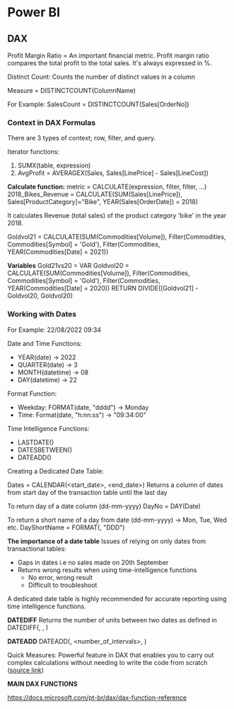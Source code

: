 # Power BI

## DAX

Profit Margin Ratio = An important financial metric. Profit margin ratio compares the total profit to the total sales. It's always expressed in %.

Distinct Count: Counts the number of distinct values in a column

Measure = DISTINCTCOUNT(ColumnName)

For Example: SalesCount = DISTINCTCOUNT(Sales[OrderNo])


### Context in DAX Formulas
There are 3 types of context; row, filter, and query.

Iterator functions:
1. SUMX(table, expression)
2. AvgProfit = AVERAGEX(Sales, Sales[LinePrice] - Sales[LineCost])


**Calculate function:**
metric = CALCULATE(expression, filter, filter, ...)
2018_Bikes_Revenue = CALCULATE(SUM(Sales[LinePrice]), Sales[ProductCategory]="Bike", YEAR(Sales[OrderDate]) = 2018)

It calculates Revenue (total sales) of the product category 'bike' in the year 2018.

Goldvol21 = CALCULATE(SUM(Commodities[Volume]), Filter(Commodities, Commodities[Symbol] = 'Gold'), Filter(Commodities, YEAR(Commodities[Date] = 2021))


**Variables**
Gold21vs20 = 
VAR Goldvol20 = CALCULATE(SUM(Commodities[Volume]), Filter(Commodities, Commodities[Symbol] = 'Gold'), Filter(Commodities, YEAR(Commodities[Date] = 2020))
RETURN DIVIDE([Goldvol21] - Goldvol20, Goldvol20)

### Working with Dates

For Example: 22/08/2022 09:34

Date and Time Functions:
- YEAR(date) -> 2022
- QUARTER(date) -> 3
- MONTH(datetime) -> 08
- DAY(datetime) -> 22

Format Function:
- Weekday: FORMAT(date, "dddd") -> Monday
- Time: Format(date, "h:nn:ss") -> "09:34:00"

Time Intelligence Functions:
- LASTDATE()
- DATESBETWEEN()
- DATEADD()

Creating a Dedicated Date Table:

Dates = CALENDAR(<start_date>, <end_date>) 
Returns a column of dates from start day of the transaction table until the last day

To return day of a date column (dd-mm-yyyy)
DayNo = DAY(Date)

To return a short name of a day from date (dd-mm-yyyy) -> Mon, Tue, Wed etc.
DayShortName = FORMAT(<Date>, "DDD")
  
**The importance of a date table**
Issues of relying on only dates from transactional tables:
- Gaps in dates i.e no sales made on 20th September
- Returns wrong results when using time-intelligence functions
    - No error, wrong result
    - Difficult to troubleshoot

A dedicated date table is highly recommended for accurate reporting using time intelligence functions.

**DATEDIFF**
Returns the number of units between two dates as defined in <interval>
DATEDIFF(<Date1>, <Date2>, <Interval>)
  
**DATEADD**
DATEADD(<dates>, <number_of_intervals>, <interval>)
  
Quick Measures: Powerful feature in DAX that enables you to carry out complex calculations without needing to write the code from scratch ([source link](https://docs.microsoft.com/en-us/power-bi/transform-model/desktop-quick-measures))
 
**MAIN DAX FUNCTIONS**

https://docs.microsoft.com/pt-br/dax/dax-function-reference
